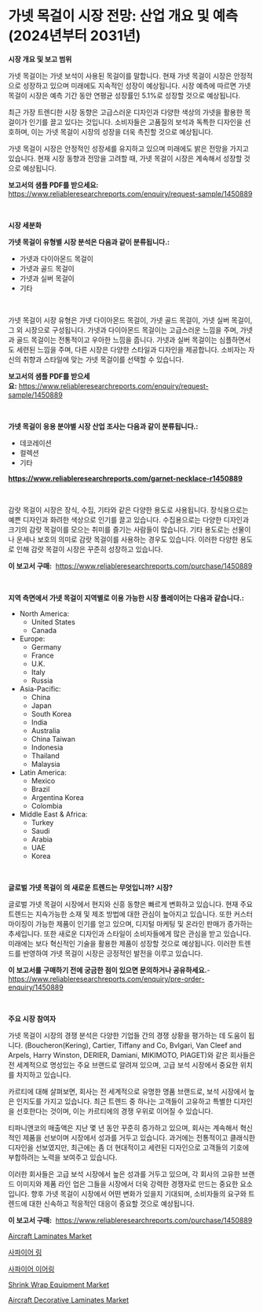 <p><h1>가넷 목걸이 시장 전망: 산업 개요 및 예측 (2024년부터 2031년)</h1></p><p><strong>시장 개요 및 보고 범위</strong></p>
<p><p>가넷 목걸이는 가넷 보석이 사용된 목걸이를 말합니다. 현재 가넷 목걸이 시장은 안정적으로 성장하고 있으며 미래에도 지속적인 성장이 예상됩니다. 시장 예측에 따르면 가넷 목걸이 시장은 예측 기간 동안 연평균 성장률인 5.1%로 성장할 것으로 예상됩니다. </p><p>최근 가장 트렌디한 시장 동향은 고급스러운 디자인과 다양한 색상의 가넷을 활용한 목걸이가 인기를 끌고 있다는 것입니다. 소비자들은 고품질의 보석과 독특한 디자인을 선호하며, 이는 가넷 목걸이 시장의 성장을 더욱 촉진할 것으로 예상됩니다.</p><p>가넷 목걸이 시장은 안정적인 성장세를 유지하고 있으며 미래에도 밝은 전망을 가지고 있습니다. 현재 시장 동향과 전망을 고려할 때, 가넷 목걸이 시장은 계속해서 성장할 것으로 예상됩니다.</p></p>
<p><strong>보고서의 샘플 PDF를 받으세요:</strong> <a href="https://www.reliableresearchreports.com/enquiry/request-sample/1450889">https://www.reliableresearchreports.com/enquiry/request-sample/1450889</a></p>
<p>&nbsp;</p>
<p><strong>시장 세분화</strong></p>
<p><strong>가넷 목걸이 유형별 시장 분석은 다음과 같이 분류됩니다.:</strong></p>
<p><ul><li>가넷과 다이아몬드 목걸이</li><li>가넷과 골드 목걸이</li><li>가넷과 실버 목걸이</li><li>기타</li></ul></p>
<p>&nbsp;</p>
<p><p>가넷 목걸이 시장 유형은 가넷 다이아몬드 목걸이, 가넷 골드 목걸이, 가넷 실버 목걸이, 그 외 시장으로 구성됩니다. 가넷과 다이아몬드 목걸이는 고급스러운 느낌을 주며, 가넷과 골드 목걸이는 전통적이고 우아한 느낌을 줍니다. 가넷과 실버 목걸이는 심플하면서도 세련된 느낌을 주며, 다른 시장은 다양한 스타일과 디자인을 제공합니다. 소비자는 자신의 취향과 스타일에 맞는 가넷 목걸이를 선택할 수 있습니다.</p></p>
<p><strong>보고서의 샘플 PDF를 받으세요:</strong>&nbsp;<a href="https://www.reliableresearchreports.com/enquiry/request-sample/1450889">https://www.reliableresearchreports.com/enquiry/request-sample/1450889</a></p>
<p>&nbsp;</p>
<p><strong> 가넷 목걸이 응용 분야별 시장 산업 조사는 다음과 같이 분류됩니다.:</strong></p>
<p><ul><li>데코레이션</li><li>컬렉션</li><li>기타</li></ul></p>
<p><strong><a href="https://www.reliableresearchreports.com/garnet-necklace-r1450889">https://www.reliableresearchreports.com/garnet-necklace-r1450889</a></strong></p>
<p>&nbsp;</p>
<p><p>감랏 목걸이 시장은 장식, 수집, 기타와 같은 다양한 용도로 사용됩니다. 장식용으로는 예쁜 디자인과 화려한 색상으로 인기를 끌고 있습니다. 수집용으로는 다양한 디자인과 크기의 감랏 목걸이를 모으는 취미를 즐기는 사람들이 많습니다. 기타 용도로는 선물이나 운세나 보호의 의미로 감랏 목걸이를 사용하는 경우도 있습니다. 이러한 다양한 용도로 인해 감랏 목걸이 시장은 꾸준히 성장하고 있습니다.</p></p>
<p><strong>이 보고서 구매:</strong>&nbsp; <a href="https://www.reliableresearchreports.com/purchase/1450889">https://www.reliableresearchreports.com/purchase/1450889</a></p>
<p>&nbsp;</p>
<p><strong>지역 측면에서 가넷 목걸이 지역별로 이용 가능한 시장 플레이어는 다음과 같습니다.:</strong></p>
<p><ul>
    <li>
        North America:
        <ul>
            <li>United States</li>
            <li>Canada</li>
        </ul>
    </li>
    <li>
        Europe:
        <ul>
            <li>Germany</li>
            <li>France</li>
            <li>U.K.</li>
            <li>Italy</li>
            <li>Russia</li>
        </ul>
    </li>
    <li>
        Asia-Pacific:
        <ul>
            <li>China</li>
            <li>Japan</li>
            <li>South Korea</li>
            <li>India</li>
            <li>Australia</li>
            <li>China Taiwan</li>
            <li>Indonesia</li>
            <li>Thailand</li>
            <li>Malaysia</li>
        </ul>
    </li>
    <li>
        Latin America:
        <ul>
            <li>Mexico</li>
            <li>Brazil</li>
            <li>Argentina Korea</li>
            <li>Colombia</li>
        </ul>
    </li>
    <li>
        Middle East & Africa:
        <ul>
            <li>Turkey</li>
            <li>Saudi</li>
            <li>Arabia</li>
            <li>UAE</li>
            <li>Korea</li>
        </ul>
    </li>
    </ul></p>
<p>&nbsp;</p>
<p><strong>글로벌 가넷 목걸이 의 새로운 트렌드는 무엇입니까? 시장?</strong></p>
<p><p>글로벌 가넷 목걸이 시장에서 현지와 신흥 동향은 빠르게 변화하고 있습니다. 현재 주요 트렌드는 지속가능한 소재 및 제조 방법에 대한 관심이 높아지고 있습니다. 또한 커스터마이징이 가능한 제품이 인기를 얻고 있으며, 디지털 마케팅 및 온라인 판매가 증가하는 추세입니다. 또한 새로운 디자인과 스타일이 소비자들에게 많은 관심을 받고 있습니다. 미래에는 보다 혁신적인 기술을 활용한 제품이 성장할 것으로 예상됩니다. 이러한 트렌드를 반영하여 가넷 목걸이 시장은 긍정적인 발전을 이루고 있습니다.</p></p>
<p><strong>이 보고서를 구매하기 전에 궁금한 점이 있으면 문의하거나 공유하세요.</strong>- <a href="https://www.reliableresearchreports.com/enquiry/pre-order-enquiry/1450889">https://www.reliableresearchreports.com/enquiry/pre-order-enquiry/1450889</a></p>
<p>&nbsp;</p>
<p><strong>주요 시장 참여자</strong></p>
<p><p>가넷 목걸이 시장의 경쟁 분석은 다양한 기업들 간의 경쟁 상황을 평가하는 데 도움이 됩니다. (Boucheron(Kering), Cartier, Tiffany and Co, Bvlgari, Van Cleef and Arpels, Harry Winston, DERIER, Damiani, MIKIMOTO, PIAGET)와 같은 회사들은 전 세계적으로 명성있는 주요 브랜드로 알려져 있으며, 고급 보석 시장에서 중요한 위치를 차지하고 있습니다.</p><p>카르티에 대해 살펴보면, 회사는 전 세계적으로 유명한 명품 브랜드로, 보석 시장에서 높은 인지도를 가지고 있습니다. 최근 트렌드 중 하나는 고객들이 고유하고 특별한 디자인을 선호한다는 것이며, 이는 카르티에의 경쟁 우위로 이어질 수 있습니다.</p><p>티파니앤코의 매출액은 지난 몇 년 동안 꾸준히 증가하고 있으며, 회사는 계속해서 혁신적인 제품을 선보이며 시장에서 성과를 거두고 있습니다. 과거에는 전통적이고 클래식한 디자인을 선보였지만, 최근에는 좀 더 현대적이고 세련된 디자인으로 고객들의 기호에 부합하려는 노력을 보여주고 있습니다.</p><p>이러한 회사들은 고급 보석 시장에서 높은 성과를 거두고 있으며, 각 회사의 고유한 브랜드 이미지와 제품 라인 업은 그들을 시장에서 더욱 강력한 경쟁자로 만드는 중요한 요소입니다. 향후 가넷 목걸이 시장에서 어떤 변화가 있을지 기대되며, 소비자들의 요구와 트렌드에 대한 신속하고 적응적인 대응이 중요할 것으로 예상됩니다.</p></p>
<p><strong>이 보고서 구매:</strong>&nbsp;&nbsp;<a href="https://www.reliableresearchreports.com/purchase/1450889">https://www.reliableresearchreports.com/purchase/1450889</a></p>
<p><p><a href="https://issuu.com/reportprime-2/docs/aircraft-laminates-market-size-2030.pptx">Aircraft Laminates Market</a></p><p><a href="https://github.com/vs019sa3m8x/Market-Research-Report-List-1/blob/main/689640520588.md">사파이어 링</a></p><p><a href="https://github.com/Madalyell456456/Market-Research-Report-List-1/blob/main/243667120589.md">사파이어 이어링</a></p><p><a href="https://github.com/gulaimolin/Market-Research-Report-List-3/blob/main/shrink-wrap-equipment-market.md">Shrink Wrap Equipment Market</a></p><p><a href="https://issuu.com/reportprime-2/docs/aircraft-decorative-laminates-market-size-2030.ppt">Aircraft Decorative Laminates Market</a></p></p>